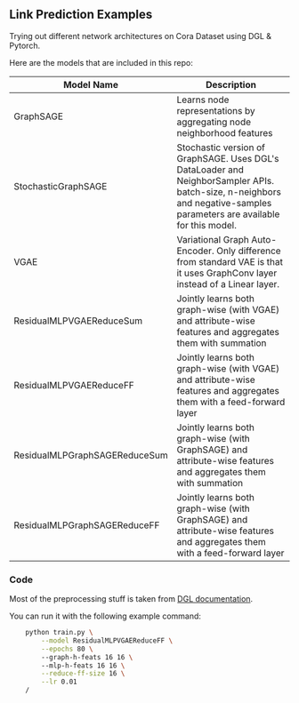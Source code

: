## Link Prediction Examples

Trying out different network architectures on Cora Dataset using DGL & Pytorch.

Here are the models that are included in this repo:

| Model Name | Description   |
|--|-----|
| GraphSAGE | Learns node representations by aggregating node neighborhood features |
| StochasticGraphSAGE | Stochastic version of GraphSAGE. Uses DGL's DataLoader and NeighborSampler APIs. batch-size, n-neighbors and negative-samples parameters are available for this model. |
|  VGAE  | Variational Graph Auto-Encoder. Only difference from standard VAE is that it uses GraphConv layer instead of a Linear layer.  |
|   ResidualMLPVGAEReduceSum  |  Jointly learns both graph-wise (with VGAE) and attribute-wise features and aggregates them with summation  |
|   ResidualMLPVGAEReduceFF  |  Jointly learns both graph-wise (with VGAE) and attribute-wise features and aggregates them with a feed-forward layer  |
|   ResidualMLPGraphSAGEReduceSum  |  Jointly learns both graph-wise (with GraphSAGE) and attribute-wise features and aggregates them with summation  |
|   ResidualMLPGraphSAGEReduceFF  |  Jointly learns both graph-wise (with GraphSAGE) and attribute-wise features and aggregates them with a feed-forward layer  |

### Code

Most of the preprocessing stuff is taken from [DGL documentation](https://docs.dgl.ai/tutorials/blitz/4_link_predict.html#sphx-glr-tutorials-blitz-4-link-predict-py).

You can run it with the following example command:

```bash
    python train.py \
        --model ResidualMLPVGAEReduceFF \
        --epochs 80 \ 
        --graph-h-feats 16 16 \ 
        --mlp-h-feats 16 16 \
        --reduce-ff-size 16 \
        --lr 0.01
    /
```